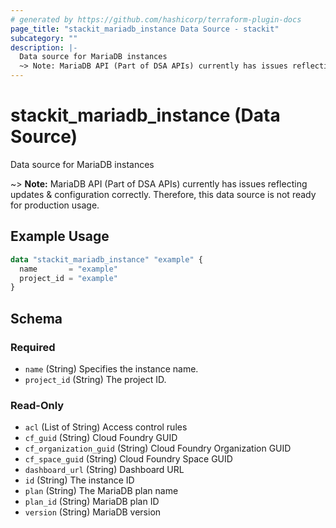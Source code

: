 ```yaml
---
# generated by https://github.com/hashicorp/terraform-plugin-docs
page_title: "stackit_mariadb_instance Data Source - stackit"
subcategory: ""
description: |-
  Data source for MariaDB instances
  ~> Note: MariaDB API (Part of DSA APIs) currently has issues reflecting updates & configuration correctly. Therefore, this data source is not ready for production usage.
---
```


# stackit_mariadb_instance (Data Source)

Data source for MariaDB instances

~> **Note:** MariaDB API (Part of DSA APIs) currently has issues reflecting updates & configuration correctly. Therefore, this data source is not ready for production usage.

## Example Usage

```terraform
data "stackit_mariadb_instance" "example" {
  name       = "example"
  project_id = "example"
}
```

<!-- schema generated by tfplugindocs -->
## Schema

### Required

- `name` (String) Specifies the instance name.
- `project_id` (String) The project ID.

### Read-Only

- `acl` (List of String) Access control rules
- `cf_guid` (String) Cloud Foundry GUID
- `cf_organization_guid` (String) Cloud Foundry Organization GUID
- `cf_space_guid` (String) Cloud Foundry Space GUID
- `dashboard_url` (String) Dashboard URL
- `id` (String) The instance ID
- `plan` (String) The MariaDB plan name
- `plan_id` (String) MariaDB plan ID
- `version` (String) MariaDB version


